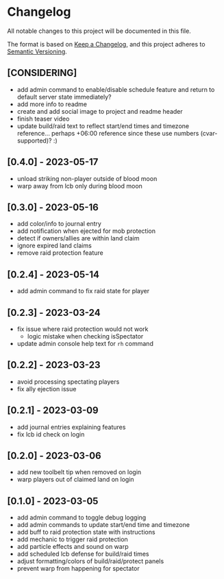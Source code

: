 # Changelog

All notable changes to this project will be documented in this file.

The format is based on [Keep a Changelog](https://keepachangelog.com/en/1.0.0/),
and this project adheres to [Semantic Versioning](https://semver.org/spec/v2.0.0.html).

## [CONSIDERING]

- add admin command to enable/disable schedule feature and return to default server state immediately?
- add more info to readme
- create and add social image to project and readme header
- finish teaser video
- update build/raid text to reflect start/end times and timezone reference... perhaps +06:00 reference since these use numbers (cvar-supported)? :)

## [0.4.0] - 2023-05-17

- unload striking non-player outside of blood moon
- warp away from lcb only during blood moon

## [0.3.0] - 2023-05-16

- add color/info to journal entry
- add notification when ejected for mob protection
- detect if owners/allies are within land claim
- ignore expired land claims
- remove raid protection feature

## [0.2.4] - 2023-05-14

- add admin command to fix raid state for player

## [0.2.3] - 2023-03-24

- fix issue where raid protection would not work
  - logic mistake when checking isSpectator
- update admin console help text for `rh` command

## [0.2.2] - 2023-03-23

- avoid processing spectating players
- fix ally ejection issue

## [0.2.1] - 2023-03-09

- add journal entries explaining features
- fix lcb id check on login

## [0.2.0] - 2023-03-06

- add new toolbelt tip when removed on login
- warp players out of claimed land on login

## [0.1.0] - 2023-03-05

- add admin command to toggle debug logging
- add admin commands to update start/end time and timezone
- add buff to raid protection state with instructions
- add mechanic to trigger raid protection
- add particle effects and sound on warp
- add scheduled lcb defense for build/raid times
- adjust formatting/colors of build/raid/protect panels
- prevent warp from happening for spectator
